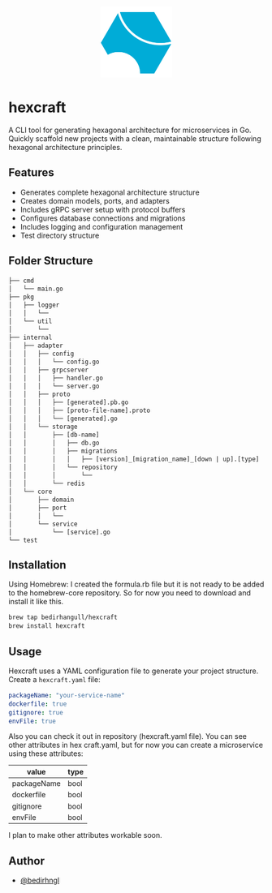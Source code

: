 <p align="center">
  <a href="https://mdxjs.com">
    <img alt="hexcraft logo" src="assets/logo/logo.svg" width="140" />
  </a>
</p>

# hexcraft

A CLI tool for generating hexagonal architecture for microservices in Go. Quickly scaffold new projects with a clean, maintainable structure following hexagonal architecture principles.


## Features

- Generates complete hexagonal architecture structure
- Creates domain models, ports, and adapters
- Includes gRPC server setup with protocol buffers
- Configures database connections and migrations
- Includes logging and configuration management
- Test directory structure


## Folder Structure
```
├── cmd
│   └── main.go
├── pkg
│   ├── logger
│   │   └── 
│   └── util
│       └── 
├── internal
│   ├── adapter
│   │   ├── config
│   │   │   └── config.go
│   │   ├── grpcserver
│   │   │   ├── handler.go
│   │   │   └── server.go
│   │   ├── proto
│   │   │   ├── [generated].pb.go
│   │   │   ├── [proto-file-name].proto
│   │   │   └── [generated].go
│   │   └── storage
│   │       ├── [db-name]
│   │       │   ├── db.go
│   │       │   ├── migrations
│   │       │   │   ├── [version]_[migration_name]_[down | up].[type]
│   │       │   └── repository
│   │       │       └── 
│   │       └── redis
│   └── core
│       ├── domain
│       ├── port
│       │   └── 
│       └── service
│           └── [service].go
└── test
```





## Installation

Using Homebrew:
I created the formula.rb file but it is not ready to be added to the homebrew-core repository. So for now you need to download and install it like this.


```bash
brew tap bedirhangull/hexcraft
brew install hexcraft

```


## Usage

Hexcraft uses a YAML configuration file to generate your project structure. Create a `hexcraft.yaml` file:

```yaml
packageName: "your-service-name"
dockerfile: true
gitignore: true
envFile: true

```

Also you can check it out in repository (hexcraft.yaml file).
You can see other attributes in hex craft.yaml, but for now you can create a microservice using these attributes:

| value       	| type 	|
|-------------	|------	|
| packageName 	| bool 	|
| dockerfile  	| bool 	|
| gitignore   	| bool 	|
| envFile     	| bool 	|

I plan to make other attributes workable soon.



## Author

- [@bedirhngl](https://x.com/bedirhngl)
